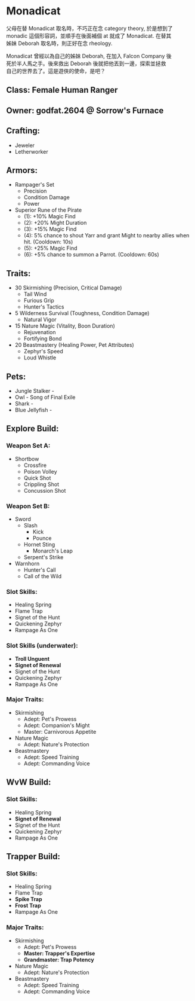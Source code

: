 # Monadicat

父母在替 Monadicat 取名時，不巧正在念 category theory, 於是想到了<br/>
monadic 這個形容詞，並順手在後面補個 at 就成了 Monadicat. 在替其<br/>
姊妹 Deborah 取名時，則正好在念 rheology.

Monadicat 曾經以為自己的姊妹 Deborah, 在加入 Falcon Company 後<br/>
死於半人馬之手。後來救出 Deborah 後就把他丟到一邊，探索並拯救<br/>
自己的世界去了。這是遊俠的使命，是吧？

## Class: Female Human Ranger
## Owner: godfat.2604 @ Sorrow's Furnace

## Crafting:

* Jeweler
* Letherworker

## Armors:

* Rampager's Set
    - Precision
    - Condition Damage
    - Power
* Superior Rune of the Pirate
    - (1): +10% Magic Find
    - (2): +20% Might Duration
    - (3): +15% Magic Find
    - (4): 5% chance to shout Yarr and grant Might to nearby allies when hit.
      (Cooldown: 10s)
    - (5): +25% Magic Find
    - (6): +5% chance to summon a Parrot. (Cooldown: 60s)

## Traits:

* 30 Skirmishing (Precision, Critical Damage)
    - Tail Wind
    - Furious Grip
    - Hunter's Tactics
* 5 Wilderness Survival (Toughness, Condition Damage)
    - Natural Vigor
* 15 Nature Magic (Vitality, Boon Duration)
    - Rejuvenation
    - Fortifying Bond
* 20 Beastmastery (Healing Power, Pet Attributes)
    - Zephyr's Speed
    - Loud Whistle

## Pets:

* Jungle Stalker -
* Owl - Song of Final Exile
* Shark -
* Blue Jellyfish -

## Explore Build:

### Weapon Set A:

* Shortbow
   - Crossfire
   - Poison Volley
   - Quick Shot
   - Crippling Shot
   - Concussion Shot

### Weapon Set B:

* Sword
    - Slash
        - Kick
        - Pounce
    - Hornet Sting
        - Monarch's Leap
    - Serpent's Strike
* Warnhorn
    - Hunter's Call
    - Call of the Wild

### Slot Skills:

* Healing Spring
* Flame Trap
* Signet of the Hunt
* Quickening Zephyr
* Rampage As One

### Slot Skills (underwater):

* __Troll Unguent__
* __Signet of Renewal__
* Signet of the Hunt
* Quickening Zephyr
* Rampage As One

### Major Traits:

* Skirmishing
    - Adept: Pet's Prowess
    - Adept: Companion's Might
    - Master: Carnivorous Appetite
* Nature Magic
    - Adept: Nature's Protection
* Beastmastery
    - Adept: Speed Training
    - Adept: Commanding Voice

## WvW Build:

### Slot Skills:

* Healing Spring
* __Signet of Renewal__
* Signet of the Hunt
* Quickening Zephyr
* Rampage As One

## Trapper Build:

### Slot Skills:

* Healing Spring
* Flame Trap
* __Spike Trap__
* __Frost Trap__
* Rampage As One

### Major Traits:

* Skirmishing
    - Adept: Pet's Prowess
    - __Master: Trapper's Expertise__
    - __Grandmaster: Trap Potency__
* Nature Magic
    - Adept: Nature's Protection
* Beastmastery
    - Adept: Speed Training
    - Adept: Commanding Voice
